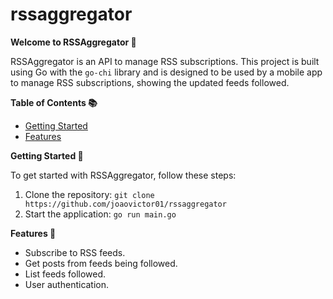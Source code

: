 # rssaggregator

**Welcome to RSSAggregator 🎉**

RSSAggregator is an API to manage RSS subscriptions. This project is built using Go with the `go-chi` library and is designed to be used by a mobile app to manage RSS subscriptions, showing the updated feeds followed.

**Table of Contents 📚**

- [Getting Started](#getting-started)
- [Features](#features)

**Getting Started 🚀**

To get started with RSSAggregator, follow these steps:

1. Clone the repository: `git clone https://github.com/joaovictor01/rssaggregator`
2. Start the application: `go run main.go`

**Features 🎊**

- Subscribe to RSS feeds.
- Get posts from feeds being followed.
- List feeds followed.
- User authentication.
